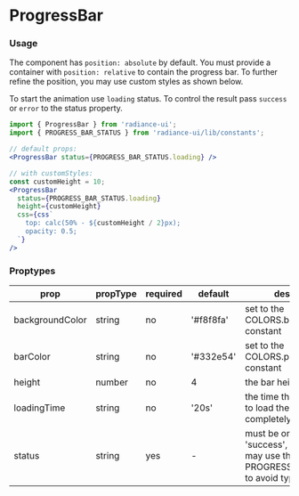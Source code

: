# ProgressBar
### Usage

The component has `position: absolute` by default. You must provide a container with `position: relative` to contain the progress bar. To further refine the position, you may use custom styles as shown below.

To start the animation use `loading` status. To control the result pass `success` or `error` to the status property.

```jsx
import { ProgressBar } from 'radiance-ui';
import { PROGRESS_BAR_STATUS } from 'radiance-ui/lib/constants';

// default props:
<ProgressBar status={PROGRESS_BAR_STATUS.loading} />

// with customStyles:
const customHeight = 10;
<ProgressBar
  status={PROGRESS_BAR_STATUS.loading}
  height={customHeight}
  css={css`
    top: calc(50% - ${customHeight / 2}px);
    opacity: 0.5;
  `}
/>

```

<!-- STORY -->

### Proptypes
| prop            | propType         | required | default       | description                                                                                                                  
|-----------------|------------------|----------|---------------|------------------------------------------------------------------------------------------------------------------------------|
| backgroundColor | string           | no      | '#f8f8fa'      | set to the COLORS.background constant |
| barColor        | string           | no      | '#332e54'      | set to the COLORS.primary constant |
| height          | number           | no      | 4              | the bar height |
| loadingTime     | string           | no      | '20s'          | the time that would take to load the bar completely |
| status          | string           | yes     | -              | must be one of: 'loading', 'success', 'error'. You may use the constant PROGRESS_BAR_STATUS to avoid typos |
